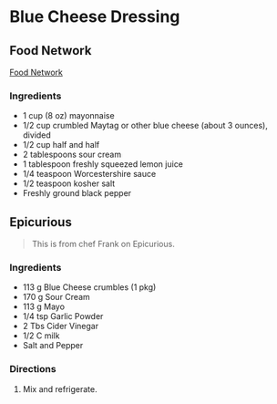 # Blue Cheese Dressing

## Food Network

[Food Network](https://www.foodnetwork.com/recipes/food-network-kitchen/blue-cheese-dressing-recipe-2011347)

### Ingredients

- 1 cup (8 oz) mayonnaise
- 1/2 cup crumbled Maytag or other blue cheese (about 3 ounces), divided
- 1/2 cup half and half
- 2 tablespoons sour cream
- 1 tablespoon freshly squeezed lemon juice
- 1/4 teaspoon Worcestershire sauce
- 1/2 teaspoon kosher salt
- Freshly ground black pepper

## Epicurious

> This is from chef Frank on Epicurious.

### Ingredients

- 113 g Blue Cheese crumbles (1 pkg)
- 170 g Sour Cream
- 113 g Mayo
- 1/4 tsp Garlic Powder
- 2 Tbs Cider Vinegar
- 1/2 C milk
- Salt and Pepper

### Directions

1. Mix and refrigerate.
